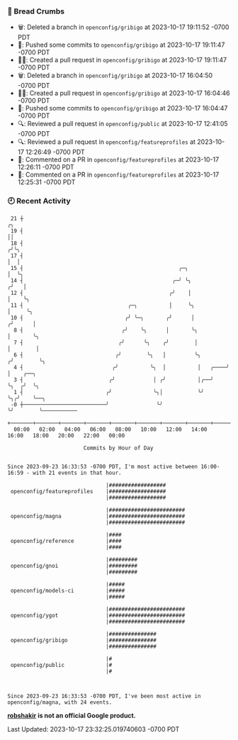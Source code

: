 ### 🍞 Bread Crumbs

 * 🗑: Deleted a branch in `openconfig/gribigo` at 2023-10-17 19:11:52 -0700 PDT
 * 🚢: Pushed some commits to `openconfig/gribigo` at 2023-10-17 19:11:47 -0700 PDT
 * ✍🏼: Created a pull request in `openconfig/gribigo` at 2023-10-17 19:11:47 -0700 PDT
 * 🗑: Deleted a branch in `openconfig/gribigo` at 2023-10-17 16:04:50 -0700 PDT
 * ✍🏼: Created a pull request in `openconfig/gribigo` at 2023-10-17 16:04:46 -0700 PDT
 * 🚢: Pushed some commits to `openconfig/gribigo` at 2023-10-17 16:04:47 -0700 PDT
 * 🔍: Reviewed a pull request in  `openconfig/public` at 2023-10-17 12:41:05 -0700 PDT
 * 🔍: Reviewed a pull request in  `openconfig/featureprofiles` at 2023-10-17 12:26:49 -0700 PDT
 * 💬: Commented on a PR in  `openconfig/featureprofiles` at 2023-10-17 12:26:11 -0700 PDT
 * 💬: Commented on a PR in  `openconfig/featureprofiles` at 2023-10-17 12:25:31 -0700 PDT

### 🕘 Recent Activity
```
 21 ┼                                                                    ╭╮
 19 ┤                                                                    ││
 18 ┤                                                                   ╭╯╰╮
 17 ┤                                                                   │  │
 15 ┤                                                 ╭─╮               │  ╰╮
 14 ┤                                               ╭─╯ ╰╮             ╭╯   │
 12 ┤                                              ╭╯    │             │    ╰╮
 11 ┤                                 ╭─╮          │     ╰╮            │     ╰╮
 10 ┤                                ╭╯ ╰─╮       ╭╯      │           ╭╯      │
  8 ┤                               ╭╯    ╰╮      │       ╰╮          │       ╰╮
  7 ┤                              ╭╯      ╰╮    ╭╯        │          │        │
  6 ┤                             ╭╯        ╰╮   │         ╰╮        ╭╯        ╰╮
  4 ┤                            ╭╯          ╰╮  │          │   ╭────╯          │    ╭──╮
  3 ┤                           ╭╯            │ ╭╯          │╭──╯               ╰╮  ╭╯  ╰╮
  1 ┤                          ╭╯             ╰╮│           ╰╯                   ╰╮╭╯    ╰──╮
 -0 ┼──────────────────────────╯               ╰╯                                 ╰╯        ╰───────────
    +───────+───────+───────+───────+───────+───────+───────+───────+───────+───────+───────+───────+────
  00:00   02:00   04:00   06:00   08:00   10:00   12:00   14:00   16:00   18:00   20:00   22:00   00:00   

						Commits by Hour of Day


Since 2023-09-23 16:33:53 -0700 PDT, I'm most active between 16:00-16:59 - with 21 events in that hour.

```



```
                               |##################
 openconfig/featureprofiles    |##################
                               |##################

                               |########################
 openconfig/magna              |########################
                               |########################

                               |####
 openconfig/reference          |####
                               |####

                               |#########
 openconfig/gnoi               |#########
                               |#########

                               |#####
 openconfig/models-ci          |#####
                               |#####

                               |########################
 openconfig/ygot               |########################
                               |########################

                               |###############
 openconfig/gribigo            |###############
                               |###############

                               |#
 openconfig/public             |#
                               |#



Since 2023-09-23 16:33:53 -0700 PDT, I've been most active in openconfig/magna, with 24 events.

```
**[robshakir](mailto:robjs@google.com) is not an official Google product.**  


Last Updated: 2023-10-17 23:32:25.019740603 -0700 PDT
